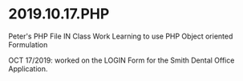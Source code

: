 # 2019.10.17.PHP
Peter's PHP File 
IN Class Work 
Learning to use PHP Object oriented Formulation


OCT 17/2019:
worked on the LOGIN Form for the Smith Dental Office Application.

